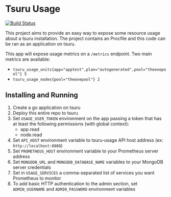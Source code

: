 # Tsuru Usage

[![Build Status](https://travis-ci.org/tsuru/tsuru-usage.png?branch=master)](https://travis-ci.org/tsuru/tsuru-usage)

This project aims to provide an easy way to expose some resource usage about a tsuru installation. The project contains an Procfile and this code can be ran as an application on tsuru.

This app will expose usage metrics on a `/metrics` endpoint. Two main metrics are available:

- `tsuru_usage_units{app="apptest",plan="autogenerated",pool="theonepool"} 5`
- `tsuru_usage_nodes{pool="theonepool"} 2`

## Installing and Running

1. Create a go application on tsuru
2. Deploy this entire repo to tsuru
3. Set `USAGE_USER_TOKEN` environment on the app passing a token that has at least the following permissions (with global context):
    - app.read
    - node.read
4. Set `API_HOST` environment variable to tsuru-usage API host address (ex: `http://localhost:8888`)
5. Set `PROMETHEUS_HOST` environment variable to your Prometheus server address
6. Set `MONGODB_URL` and `MONGODB_DATABASE_NAME` variables to your MongoDB server credentials
7. Set in `USAGE_SERVICES` a comma-separated list of services you want Prometheus to monitor
8. To add basic HTTP authentication to the admin section, set `ADMIN_USERNAME` and `ADMIN_PASSWORD` environment variables
